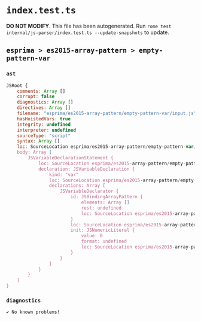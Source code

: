 # `index.test.ts`

**DO NOT MODIFY**. This file has been autogenerated. Run `rome test internal/js-parser/index.test.ts --update-snapshots` to update.

## `esprima > es2015-array-pattern > empty-pattern-var`

### `ast`

```javascript
JSRoot {
	comments: Array []
	corrupt: false
	diagnostics: Array []
	directives: Array []
	filename: "esprima/es2015-array-pattern/empty-pattern-var/input.js"
	hasHoistedVars: true
	integrity: undefined
	interpreter: undefined
	sourceType: "script"
	syntax: Array []
	loc: SourceLocation esprima/es2015-array-pattern/empty-pattern-var/input.js 1:0-2:0
	body: Array [
		JSVariableDeclarationStatement {
			loc: SourceLocation esprima/es2015-array-pattern/empty-pattern-var/input.js 1:0-1:11
			declaration: JSVariableDeclaration {
				kind: "var"
				loc: SourceLocation esprima/es2015-array-pattern/empty-pattern-var/input.js 1:0-1:11
				declarations: Array [
					JSVariableDeclarator {
						id: JSBindingArrayPattern {
							elements: Array []
							rest: undefined
							loc: SourceLocation esprima/es2015-array-pattern/empty-pattern-var/input.js 1:4-1:6
						}
						loc: SourceLocation esprima/es2015-array-pattern/empty-pattern-var/input.js 1:4-1:10
						init: JSNumericLiteral {
							value: 0
							format: undefined
							loc: SourceLocation esprima/es2015-array-pattern/empty-pattern-var/input.js 1:9-1:10
						}
					}
				]
			}
		}
	]
}
```

### `diagnostics`

```
✔ No known problems!

```
